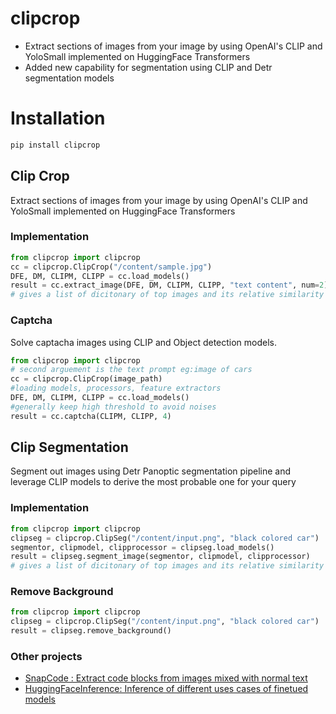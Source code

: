 # clipcrop
- Extract sections of images from your image by using OpenAI's CLIP and YoloSmall implemented on HuggingFace Transformers
- Added new capability for segmentation using CLIP and Detr segmentation models

# Installation
```python
pip install clipcrop
```

## Clip Crop

Extract sections of images from your image by using OpenAI's CLIP and YoloSmall implemented on HuggingFace Transformers 

### Implementation

```python
from clipcrop import clipcrop
cc = clipcrop.ClipCrop("/content/sample.jpg")
DFE, DM, CLIPM, CLIPP = cc.load_models()
result = cc.extract_image(DFE, DM, CLIPM, CLIPP, "text content", num=2)
# gives a list of dicitonary of top images and its relative similarity score and you can override this by setting num = 5  to get top 5 etc while initiating the class
```
<!-- 
### Result

<p style="font-style: italic;">clipcrop = ClipCrop("/content/nm.jpg", "woman in white frock")</p>
<p float="left">
<img src="/nm.jpg" width="600" height="350">
<img src="/clipcrop.jpeg" width="150" height="300">
</p>

<br>

<p style="font-style: italic;">cc = ClipCrop('/content/rd.jpg', 'woman walking', 2)</p>
<p float="left">
<img src="/rd.jpg" width="600" height="350">
<img src="/rmc.jpeg" width="150" height="300">
</p> -->

### Captcha
Solve captacha images using CLIP and Object detection models.

```python
from clipcrop import clipcrop
# second arguement is the text prompt eg:image of cars
cc = clipcrop.ClipCrop(image_path)
#loading models, processors, feature extractors
DFE, DM, CLIPM, CLIPP = cc.load_models()
#generally keep high threshold to avoid noises
result = cc.captcha(CLIPM, CLIPP, 4)
```

## Clip Segmentation

Segment out images using Detr Panoptic segmentation pipeline and leverage CLIP models to derive the most probable one for your query

### Implementation

```python
from clipcrop import clipcrop
clipseg = clipcrop.ClipSeg("/content/input.png", "black colored car")
segmentor, clipmodel, clipprocessor = clipseg.load_models()
result = clipseg.segment_image(segmentor, clipmodel, clipprocessor)
# gives a list of dicitonary of top images and its relative similarity score and you can override this by setting num = 5  to get top 5 etc
```

### Remove Background
```python
from clipcrop import clipcrop
clipseg = clipcrop.ClipSeg("/content/input.png", "black colored car")
result = clipseg.remove_background()
```

### Other projects
- [SnapCode : Extract code blocks from images mixed with normal text](https://github.com/Vishnunkumar/snapcode)
- [HuggingFaceInference: Inference of different uses cases of finetued models](https://github.com/Vishnunkumar/huggingfaceinference)

